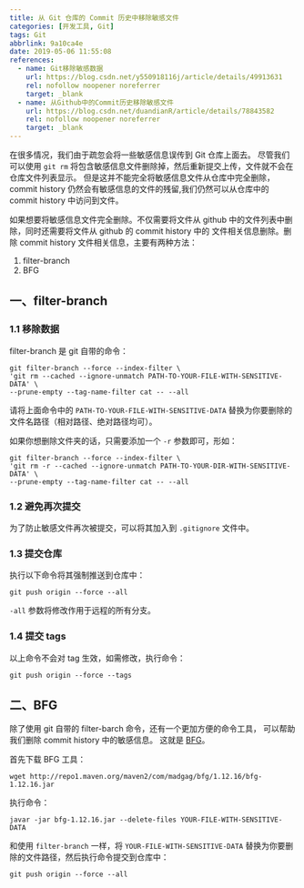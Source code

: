 ```yaml
---
title: 从 Git 仓库的 Commit 历史中移除敏感文件
categories: [开发工具, Git]
tags: Git
abbrlink: 9a10ca4e
date: 2019-05-06 11:55:08
references:
  - name: Git移除敏感数据
    url: https://blog.csdn.net/y550918116j/article/details/49913631
    rel: nofollow noopener noreferrer
    target: _blank
  - name: 从Github中的Commit历史移除敏感文件
    url: https://blog.csdn.net/duandianR/article/details/78843582
    rel: nofollow noopener noreferrer
    target: _blank
---
```


在很多情况，我们由于疏忽会将一些敏感信息误传到 Git 仓库上面去。 尽管我们可以使用 `git rm` 将包含敏感信息文件删除掉，然后重新提交上传，文件就不会在仓库文件列表显示。 但是这并不能完全将敏感信息文件从仓库中完全删除， commit history 仍然会有敏感信息的文件的残留,我们仍然可以从仓库中的 commit history 中访问到文件。

如果想要将敏感信息文件完全删除。不仅需要将文件从 github 中的文件列表中删除，同时还需要将文件从 github 的 commit history 中的 文件相关信息删除。删除 commit history 文件相关信息，主要有两种方法：

1. filter-branch
2. BFG

## 一、filter-branch

### 1.1 移除数据

filter-branch 是 git 自带的命令：

```shell
git filter-branch --force --index-filter \
'git rm --cached --ignore-unmatch PATH-TO-YOUR-FILE-WITH-SENSITIVE-DATA' \
--prune-empty --tag-name-filter cat -- --all
```

请将上面命令中的 `PATH-TO-YOUR-FILE-WITH-SENSITIVE-DATA` 替换为你要删除的文件名路径（相对路径、绝对路径均可）。

如果你想删除文件夹的话，只需要添加一个 `-r` 参数即可，形如：

```shell
git filter-branch --force --index-filter \
'git rm -r --cached --ignore-unmatch PATH-TO-YOUR-DIR-WITH-SENSITIVE-DATA' \
--prune-empty --tag-name-filter cat -- --all
```

### 1.2 避免再次提交

为了防止敏感文件再次被提交，可以将其加入到 `.gitignore` 文件中。

### 1.3 提交仓库

执行以下命令将其强制推送到仓库中：

```shell
git push origin --force --all
```

`-all` 参数将修改作用于远程的所有分支。

### 1.4 提交 tags

以上命令不会对 tag 生效，如需修改，执行命令：

```shell
git push origin --force --tags
```

## 二、BFG

除了使用 git 自带的 filter-barch 命令，还有一个更加方便的命令工具， 可以帮助我们删除 commit history 中的敏感信息。 这就是 [BFG](https://rtyley.github.io/bfg-repo-cleaner/)。

首先下载 BFG 工具：

```shell
wget http://repo1.maven.org/maven2/com/madgag/bfg/1.12.16/bfg-1.12.16.jar
```

执行命令：

```shell
javar -jar bfg-1.12.16.jar --delete-files YOUR-FILE-WITH-SENSITIVE-DATA
```

和使用 `filter-branch` 一样，将 `YOUR-FILE-WITH-SENSITIVE-DATA` 替换为你要删除的文件路径，然后执行命令提交到仓库中：

```shell
git push origin --force --all
```

